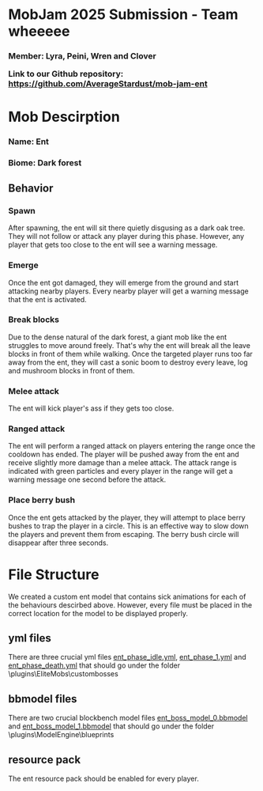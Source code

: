 # MobJam 2025 Submission - Team wheeeee
<h3> Member: Lyra, Peini, Wren and Clover
 
Link to our Github repository: https://github.com/AverageStardust/mob-jam-ent

# Mob Descirption
<h3> Name: Ent
<h3> Biome: Dark forest
  
## Behavior
### Spawn
After spawning, the ent will sit there quietly disgusing as a dark oak tree. They will not follow or attack any player during this phase. However, any player that gets too close to the ent will see a warning message.
### Emerge
Once the ent got damaged, they will emerge from the ground and start attacking nearby players. Every nearby player will get a warning message that the ent is activated.
### Break blocks
Due to the dense natural of the dark forest, a giant mob like the ent struggles to move around freely. That's why the ent will break all the leave blocks in front of them while walking. Once the targeted player runs too far away from the ent, they will cast a sonic boom to destroy every leave, log and mushroom blocks in front of them.
### Melee attack
The ent will kick player's ass if they gets too close.
### Ranged attack
The ent will perform a ranged attack on players entering the range once the cooldown has ended. The player will be pushed away from the ent and receive slightly more damage than a melee attack. The attack range is indicated with green particles and every player in the range will get a warning message one second before the attack.
### Place berry bush
Once the ent gets attacked by the player, they will attempt to place berry bushes to trap the player in a circle. This is an effective way to slow down the players and prevent them from escaping. The berry bush circle will disappear after three seconds.

# File Structure
We created a custom ent model that contains sick animations for each of the behaviours descirbed above. However, every file must be placed in the correct location for the model to be displayed properly.
## yml files
There are three crucial yml files [ent_phase_idle.yml](ent_phase_idle.yml), [ent_phase_1.yml](ent_phase_1.yml) and [ent_phase_death.yml](ent_phase_death.yml) that should go under the folder \plugins\EliteMobs\custombosses
## bbmodel files
There are two crucial blockbench model files [ent_boss_model_0.bbmodel](ent_boss_model_0.bbmodel) and [ent_boss_model_1.bbmodel](ent_boss_model_1.bbmodel) that should go under the folder \plugins\ModelEngine\blueprints
## resource pack
The ent resource pack should be enabled for every player.
